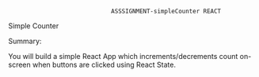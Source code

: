                                  ASSSIGNMENT-simpleCounter REACT

Simple Counter

Summary: 
 
You will build a simple React App which increments/decrements count on-screen when buttons are clicked using React State.
